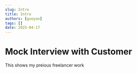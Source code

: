 ```yaml
---
slug: Intro
title: Intro
authors: [guoyao]
tags: []
date: 2025-04-17
---
```


# Mock Interview with Customer

This shows my preious freelancer work